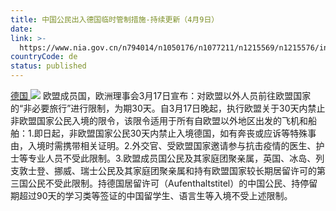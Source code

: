 ```yaml
---
title: 中国公民出入德国临时管制措施-持续更新（4月9日）
date: 
link: >-
  https://www.nia.gov.cn/n794014/n1050176/n1077211/n1215569/n1215576/index.html
countryCode: de
status: published
---
```

[德国 ![](../../../../../dbsource/1227208/1229561.png)](javascript:void(0))
    [](javascript:void(0))欧盟成员国，欧洲理事会3月17日宣布：对欧盟以外人员前往欧盟国家的“非必要旅行”进行限制，为期30天。自3月17日晚起，执行欧盟关于30天内禁止非欧盟国家公民入境的限令，该限令适用于所有自欧盟以外地区出发的飞机和船舶：1.即日起，非欧盟国家公民30天内禁止入境德国，如有奔丧或应诉等特殊事由，入境时需携带相关证明。2.外交官、受欧盟国家邀请参与抗击疫情的医生、护士等专业人员不受此限制。3.欧盟成员国公民及其家庭团聚亲属，英国、冰岛、列支敦士登、挪威、瑞士公民及其家庭团聚亲属和持有欧盟国家较长期居留许可的第三国公民不受此限制。持德国居留许可（Aufenthaltstitel）的中国公民、持停留期超过90天的学习类等签证的中国留学生、语言生等入境不受上述限制。 
